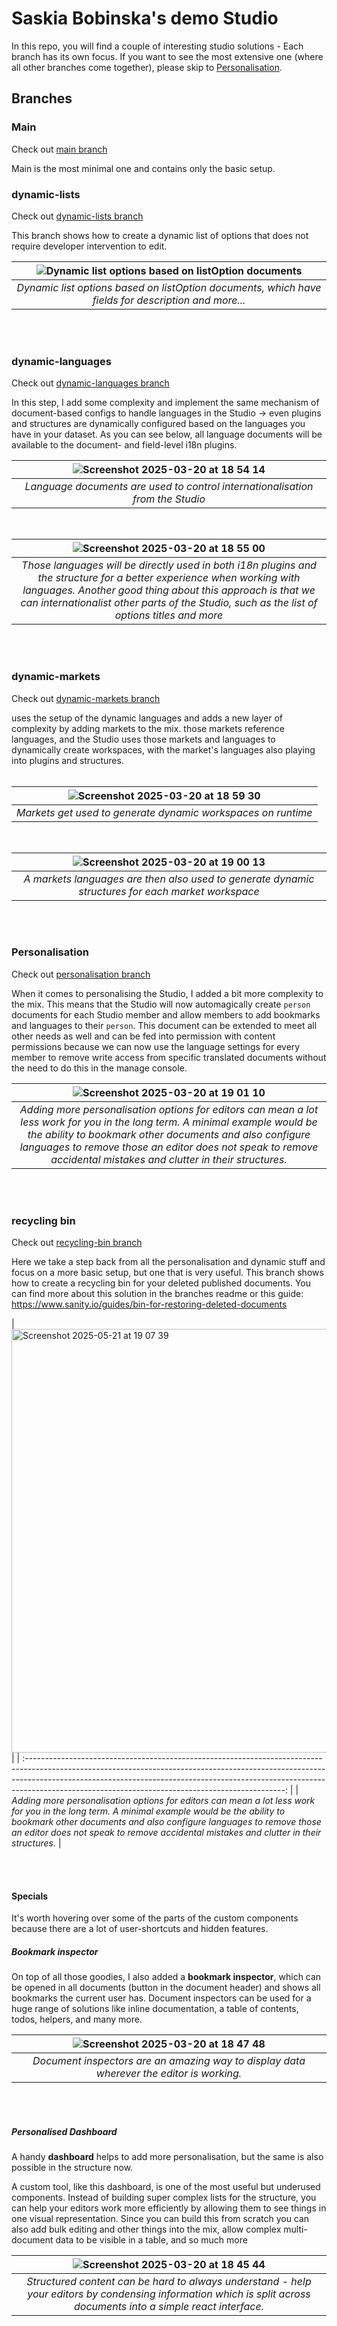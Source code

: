 # Saskia Bobinska's demo Studio

In this repo, you will find a couple of interesting studio solutions - Each branch has its own focus.
If you want to see the most extensive one (where all other branches come together), please skip to [Personalisation](#personalisation).

## Branches

### Main

Check out [main branch](https://github.com/bobinska-dev/meetup/tree/main)

Main is the most minimal one and contains only the basic setup.

### dynamic-lists

Check out [dynamic-lists branch](https://github.com/bobinska-dev/meetup/tree/dynamic-lists)

This branch shows how to create a dynamic list of options that does not require developer intervention to edit.
<br>

| ![Dynamic list options based on listOption documents](https://github.com/user-attachments/assets/02494dc1-1b43-45cf-88f4-1fa8dbce8b96) |
| :------------------------------------------------------------------------------------------------------------------------------------: |
|                  _Dynamic list options based on listOption documents, which have fields for description and more..._                   |

<br>
<br>

### dynamic-languages

Check out [dynamic-languages branch](https://github.com/bobinska-dev/meetup/tree/dynmic-languages)

In this step, I add some complexity and implement the same mechanism of document-based configs to handle languages in the Studio -> even plugins and structures are dynamically configured based on the languages you have in your dataset.
As you can see below, all language documents will be available to the document- and field-level i18n plugins.
<br>

| ![Screenshot 2025-03-20 at 18 54 14](https://github.com/user-attachments/assets/18ab4802-3629-4aad-a8f3-9bcfe09f2dcd) |
| :-------------------------------------------------------------------------------------------------------------------: |
|                     _Language documents are used to control internationalisation from the Studio_                     |

<br>

|                                                                               ![Screenshot 2025-03-20 at 18 55 00](https://github.com/user-attachments/assets/c02f4d40-cafa-4c00-b721-1607b2d10714)                                                                               |
| :-------------------------------------------------------------------------------------------------------------------------------------------------------------------------------------------------------------------------------------------------------------------------------: |
| _Those languages will be directly used in both i18n plugins and the structure for a better experience when working with languages. Another good thing about this approach is that we can internationalist other parts of the Studio, such as the list of options titles and more_ |

<br>
<br>

### dynamic-markets

Check out [dynamic-markets branch](https://github.com/bobinska-dev/meetup/tree/dynamic-markets)

uses the setup of the dynamic languages and adds a new layer of complexity by adding markets to the mix. those markets reference languages, and the Studio uses those markets and languages to dynamically create workspaces, with the market's languages also playing into plugins and structures.
<br>
<br>

| ![Screenshot 2025-03-20 at 18 59 30](https://github.com/user-attachments/assets/c6c8a781-2eb8-464d-aade-67ca039c9bb2) |
| :-------------------------------------------------------------------------------------------------------------------: |
|                             _Markets get used to generate dynamic workspaces on runtime_                              |

<br>

| ![Screenshot 2025-03-20 at 19 00 13](https://github.com/user-attachments/assets/e5bcddaf-d437-4e20-8e86-ccd6abc01ab5) |
| :-------------------------------------------------------------------------------------------------------------------: |
|           _A markets languages are then also used to generate dynamic structures for each market workspace_           |

<br>
<br>

### Personalisation

Check out [personalisation branch](https://github.com/bobinska-dev/meetup/tree/personalisation)

When it comes to personalising the Studio, I added a bit more complexity to the mix. This means that the Studio will now automagically create `person` documents for each Studio member and allow members to add bookmarks and languages to their `person`. This document can be extended to meet all other needs as well and can be fed into permission with content permissions because we can now use the language settings for every member to remove write access from specific translated documents without the need to do this in the manage console.
<br>

|                                                                                            ![Screenshot 2025-03-20 at 19 01 10](https://github.com/user-attachments/assets/74f7d281-0866-41a3-8c9a-cae3e0c70443)                                                                                             |
| :----------------------------------------------------------------------------------------------------------------------------------------------------------------------------------------------------------------------------------------------------------------------------------------------------------: |
| _Adding more personalisation options for editors can mean a lot less work for you in the long term. A minimal example would be the ability to bookmark other documents and also configure languages to remove those an editor does not speak to remove accidental mistakes and clutter in their structures._ |

<br>
<br>

### recycling bin

Check out [recycling-bin branch](https://github.com/bobinska-dev/meetup/tree/recycling-bin)

Here we take a step back from all the personalisation and dynamic stuff and focus on a more basic setup, but one that is very useful. This branch shows how to create a recycling bin for your deleted published documents. You can find more about this solution in the branches readme or this guide: <https://www.sanity.io/guides/bin-for-restoring-deleted-documents>
<br>

|     <img width="678" alt="Screenshot 2025-05-21 at 19 07 39" src="https://github.com/user-attachments/assets/4dc1025c-1b92-4cbc-82d1-09e4d9b90bf9" />
                                                                                                                                                                                    |
| :----------------------------------------------------------------------------------------------------------------------------------------------------------------------------------------------------------------------------------------------------------------------------------------------------------: |
| _Adding more personalisation options for editors can mean a lot less work for you in the long term. A minimal example would be the ability to bookmark other documents and also configure languages to remove those an editor does not speak to remove accidental mistakes and clutter in their structures._ |

<br>
<br>

#### Specials

It's worth hovering over some of the parts of the custom components because there are a lot of user-shortcuts and hidden features.
<br>

##### Bookmark inspector

On top of all those goodies, I also added a **bookmark inspector**, which can be opened in all documents (button in the document header) and shows all bookmarks the current user has.
Document inspectors can be used for a huge range of solutions like inline documentation, a table of contents, todos, helpers, and many more.
<br>

| ![Screenshot 2025-03-20 at 18 47 48](https://github.com/user-attachments/assets/7d847024-0291-4d9b-ba88-26804abd5380) |
| :-------------------------------------------------------------------------------------------------------------------: |
|               _Document inspectors are an amazing way to display data wherever the editor is working._                |

<br>
<br>
  
##### Personalised Dashboard

A handy **dashboard** helps to add more personalisation, but the same is also possible in the structure now.

A custom tool, like this dashboard, is one of the most useful but underused components. Instead of building super complex lists for the structure, you can help your editors work more efficiently by allowing them to see things in one visual representation. Since you can build this from scratch you can also add bulk editing and other things into the mix, allow complex multi-document data to be visible in a table, and so much more
<br>

|                       ![Screenshot 2025-03-20 at 18 45 44](https://github.com/user-attachments/assets/d1b783d6-44bf-4d24-bbc4-45a4caa6b307)                        |
| :----------------------------------------------------------------------------------------------------------------------------------------------------------------: |
| _Structured content can be hard to always understand - help your editors by condensing information which is split across documents into a simple react interface._ |

<br>
<br>
